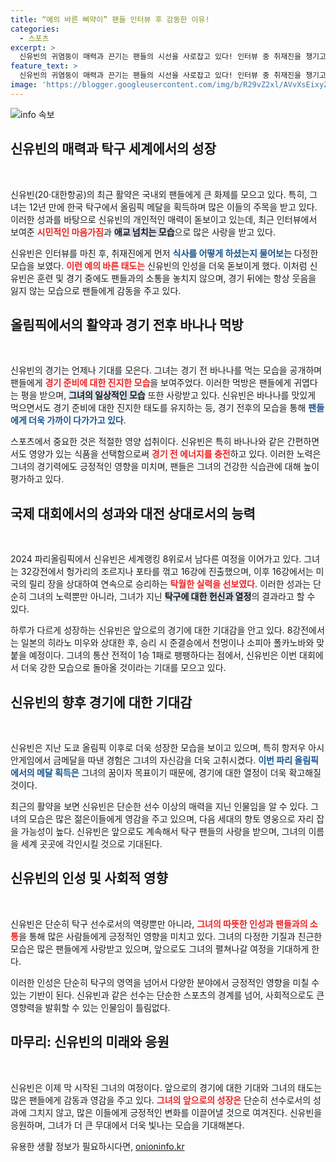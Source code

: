 ```yaml
---
title: “예의 바른 삐약이” 팬들 인터뷰 후 감동한 이유!
categories:
  - 스포츠
excerpt: >
  신유빈의 귀염둥이 매력과 끈기는 팬들의 시선을 사로잡고 있다! 인터뷰 중 취재진을 챙기고 바나나 먹방으로 사랑받는 그녀의 모습이 화제를 모으고 있다. 지금 클릭해 그 매력을 만나보세요!
feature_text: >
  신유빈의 귀염둥이 매력과 끈기는 팬들의 시선을 사로잡고 있다! 인터뷰 중 취재진을 챙기고 바나나 먹방으로 사랑받는 그녀의 모습이 화제를 모으고 있다. 지금 클릭해 그 매력을 만나보세요!
image: 'https://blogger.googleusercontent.com/img/b/R29vZ2xl/AVvXsEixyZcFfHzMRdzZMjFBmAUKJYCLCGyLL1o632UiGVXcaFdKo_bkvkuCioo0uUKlGfBVcT3P84aROyZIXSBEx3Aw5nCQ3pTgDom1WDC4m8eifvWiAmWEEVb4x6G_l8C0QH225ldMjyaFvpxGEBGNO37VmDTDMHGhJPq73UglMfDca1-0aw/s1600/blogspot.png'
---
```


<p><img src="https://blogger.googleusercontent.com/img/b/R29vZ2xl/AVvXsEixyZcFfHzMRdzZMjFBmAUKJYCLCGyLL1o632UiGVXcaFdKo_bkvkuCioo0uUKlGfBVcT3P84aROyZIXSBEx3Aw5nCQ3pTgDom1WDC4m8eifvWiAmWEEVb4x6G_l8C0QH225ldMjyaFvpxGEBGNO37VmDTDMHGhJPq73UglMfDca1-0aw/s1600/blogspot.png" alt="info 속보" /></p>

<h2 data-ke-size="size26">신유빈의 매력과 탁구 세계에서의 성장</h2>

<p data-ke-size="size16">&nbsp;</p>

<p>신유빈(20‧대한항공)의 최근 활약은 국내외 팬들에게 큰 화제를 모으고 있다. 특히, 그녀는 12년 만에 한국 탁구에서 올림픽 메달을 획득하며 많은 이들의 주목을 받고 있다. 이러한 성과를 바탕으로 신유빈의 개인적인 매력이 돋보이고 있는데, 최근 인터뷰에서 보여준 <b><span style="color: #ee2323;">시민적인 마음가짐</span></b>과 <b><span style="background-color: #21538527;">애교 넘치는 모습</span></b>으로 많은 사랑을 받고 있다.</p>

<p>신유빈은 인터뷰를 마친 후, 취재진에게 먼저 <b><span style="color: #1a5490;">식사를 어떻게 하셨는지 물어보는</span></b> 다정한 모습을 보였다. <b><span style="color: #ee2323;">이런 예의 바른 태도는</span></b> 신유빈의 인성을 더욱 돋보이게 했다. 이처럼 신유빈은 훈련 및 경기 중에도 팬들과의 소통을 놓치지 않으며, 경기 뒤에는 항상 웃음을 잃지 않는 모습으로 팬들에게 감동을 주고 있다.</p>

<h2 data-ke-size="size26">올림픽에서의 활약과 경기 전후 바나나 먹방</h2>

<p data-ke-size="size16">&nbsp;</p>

<p>신유빈의 경기는 언제나 기대를 모은다. 그녀는 경기 전 바나나를 먹는 모습을 공개하며 팬들에게 <b><span style="color: #ee2323;">경기 준비에 대한 진지한 모습</span></b>을 보여주었다. 이러한 먹방은 팬들에게 귀엽다는 평을 받으며, <b><span style="background-color: #21538527;">그녀의 일상적인 모습</span></b> 또한 사랑받고 있다. 신유빈은 바나나를 맛있게 먹으면서도 경기 준비에 대한 진지한 태도를 유지하는 등, 경기 전후의 모습을 통해 <b><span style="color: #1a5490;">팬들에게 더욱 가까이 다가가고 있다</span></b>.</p>

<p>스포츠에서 중요한 것은 적절한 영양 섭취이다. 신유빈은 특히 바나나와 같은 간편하면서도 영양가 있는 식품을 선택함으로써 <b><span style="color: #ee2323;">경기 전 에너지를 충전</span></b>하고 있다. 이러한 노력은 그녀의 경기력에도 긍정적인 영향을 미치며, 팬들은 그녀의 건강한 식습관에 대해 높이 평가하고 있다.</p>

<h2 data-ke-size="size26">국제 대회에서의 성과와 대전 상대로서의 능력</h2>

<p data-ke-size="size16">&nbsp;</p>

<p>2024 파리올림픽에서 신유빈은 세계랭킹 8위로서 남다른 여정을 이어가고 있다. 그녀는 32강전에서 헝가리의 조르지나 포타를 꺾고 16강에 진출했으며, 이후 16강에서는 미국의 릴리 장을 상대하여 연속으로 승리하는 <b><span style="color: #ee2323;">탁월한 실력을 선보였다</span></b>. 이러한 성과는 단순히 그녀의 노력뿐만 아니라, 그녀가 지닌 <b><span style="background-color: #21538527;">탁구에 대한 헌신과 열정</span></b>의 결과라고 할 수 있다.</p>

<p>하루가 다르게 성장하는 신유빈은 앞으로의 경기에 대한 기대감을 안고 있다. 8강전에서는 일본의 히라노 미우와 상대한 후, 승리 시 준결승에서 천멍이나 소피아 폴카노바와 맞붙을 예정이다. 그녀의 통산 전적이 1승 1패로 팽팽하다는 점에서, 신유빈은 이번 대회에서 더욱 강한 모습으로 돌아올 것이라는 기대를 모으고 있다.</p>

<h2 data-ke-size="size26">신유빈의 향후 경기에 대한 기대감</h2>

<p data-ke-size="size16">&nbsp;</p>

<p>신유빈은 지난 도쿄 올림픽 이후로 더욱 성장한 모습을 보이고 있으며, 특히 항저우 아시안게임에서 금메달을 따낸 경험은 그녀의 자신감을 더욱 고취시켰다. <b><span style="color: #1a5490;">이번 파리 올림픽에서의 메달 획득은</span></b> 그녀의 꿈이자 목표이기 때문에, 경기에 대한 열정이 더욱 확고해질 것이다.</p>

<p>최근의 활약을 보면 신유빈은 단순한 선수 이상의 매력을 지닌 인물임을 알 수 있다. 그녀의 모습은 많은 젊은이들에게 영감을 주고 있으며, 다음 세대의 향토 영웅으로 자리 잡을 가능성이 높다. 신유빈은 앞으로도 계속해서 탁구 팬들의 사랑을 받으며, 그녀의 이름을 세계 곳곳에 각인시킬 것으로 기대된다.</p>

<h2 data-ke-size="size26">신유빈의 인성 및 사회적 영향</h2>

<p data-ke-size="size16">&nbsp;</p>

<p>신유빈은 단순히 탁구 선수로서의 역량뿐만 아니라, <b><span style="color: #ee2323;">그녀의 따뜻한 인성과 팬들과의 소통</span></b>을 통해 많은 사람들에게 긍정적인 영향을 미치고 있다. 그녀의 다정한 기질과 친근한 모습은 많은 팬들에게 사랑받고 있으며, 앞으로도 그녀의 펼쳐나갈 여정을 기대하게 한다. </p>

<p>이러한 인성은 단순히 탁구의 영역을 넘어서 다양한 분야에서 긍정적인 영향을 미칠 수 있는 기반이 된다. 신유빈과 같은 선수는 단순한 스포츠의 경계를 넘어, 사회적으로도 큰 영향력을 발휘할 수 있는 인물임이 틀림없다. </p>

<h2 data-ke-size="size26">마무리: 신유빈의 미래와 응원</h2>

<p data-ke-size="size16">&nbsp;</p>

<p>신유빈은 이제 막 시작된 그녀의 여정이다. 앞으로의 경기에 대한 기대와 그녀의 태도는 많은 팬들에게 감동과 영감을 주고 있다. <b><span style="color: #ee2323;">그녀의 앞으로의 성장은</span></b> 단순히 선수로서의 성과에 그치지 않고, 많은 이들에게 긍정적인 변화를 이끌어낼 것으로 여겨진다. 신유빈을 응원하며, 그녀가 더 큰 무대에서 더욱 빛나는 모습을 기대해본다.</p>
유용한 생활 정보가 필요하시다면, <a href="https://onioninfo.kr" rel="dofollow">onioninfo.kr</a>



